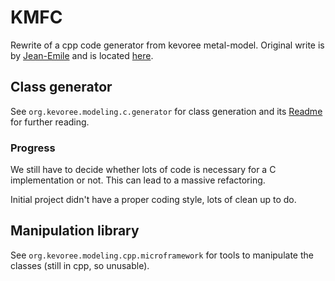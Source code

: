 # KMFC

Rewrite of a cpp code generator from kevoree metal-model.
Original write is by [Jean-Emile](https://github.com/Jean-Emile) and is located [here](https://github.com/kevoree/kmfcpp).

## Class generator

See `org.kevoree.modeling.c.generator` for class generation and its [Readme](/org.kevoree.modeling.c.generator/README.md)
for further reading.

### Progress

We still have to decide whether lots of code is necessary for a C implementation or not. This can lead to a massive refactoring.

Initial project didn't have a proper coding style, lots of clean up to do.

## Manipulation library

See `org.kevoree.modeling.cpp.microframework` for tools to manipulate the classes (still in cpp, so unusable).